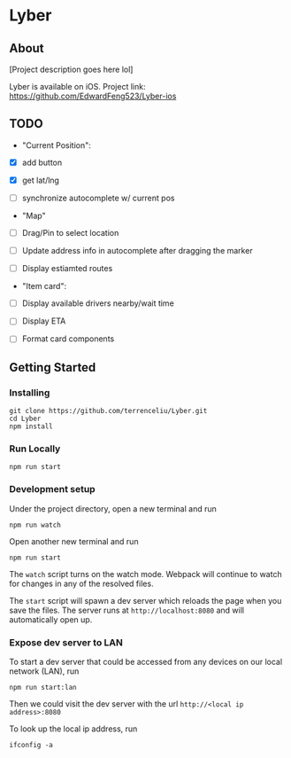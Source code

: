 # Lyber

## About
[Project description goes here lol]

Lyber is available on iOS. Project link: https://github.com/EdwardFeng523/Lyber-ios


## TODO

- "Current Position": 

- [x] add button

- [x] get lat/lng

- [ ] synchronize autocomplete w/ current pos

- "Map"

- [ ] Drag/Pin to select location

- [ ] Update address info in autocomplete after dragging the marker

- [ ] Display estiamted routes

- "Item card":

- [ ] Display available drivers nearby/wait time

- [ ] Display ETA

- [ ] Format card components


## Getting Started

### Installing

```
git clone https://github.com/terrenceliu/Lyber.git
cd Lyber
npm install
```

### Run Locally
```
npm run start
```

### Development setup

Under the project directory, open a new terminal and run
```
npm run watch
```

Open another new terminal and run
```
npm run start
```

The `watch` script turns on the watch mode. Webpack will continue to watch for changes in any of the resolved files. 

The `start` script will spawn a dev server which reloads the page when you save the files. The server runs at `http://localhost:8080` and will automatically open up.

### Expose dev server to LAN


To start a dev server that could be accessed from any devices on our local network (LAN), run
```
npm run start:lan
```

Then we could visit the dev server with the url `http://<local ip address>:8080`

To look up the local ip address, run
```
ifconfig -a
```





